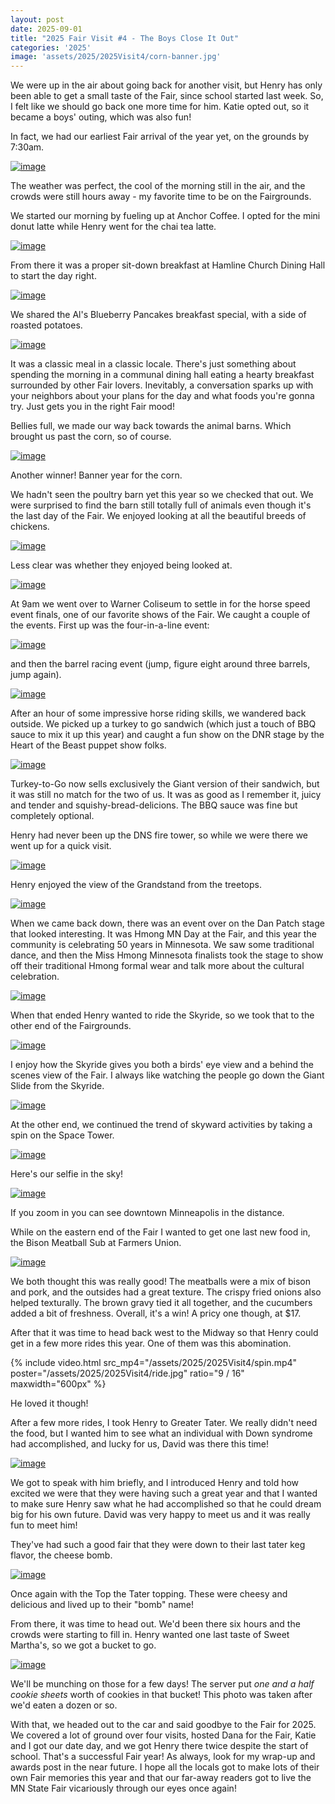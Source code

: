 ```yaml
---
layout: post
date: 2025-09-01
title: "2025 Fair Visit #4 - The Boys Close It Out"
categories: '2025'
image: 'assets/2025/2025Visit4/corn-banner.jpg'
---
```


We were up in the air about going back for another visit, but Henry has only been able to get a small taste of the Fair, since school started last week. So, I felt like we should go back one more time for him. Katie opted out, so it became a boys' outing, which was also fun!

In fact, we had our earliest Fair arrival of the year yet, on the grounds by 7:30am.

[![image](/assets/2025/2025Visit4/boys.jpg)](/assets/2025/2025Visit4/boys.jpg)

The weather was perfect, the cool of the morning still in the air, and the crowds were still hours away - my favorite time to be on the Fairgrounds.

We started our morning by fueling up at Anchor Coffee. I opted for the mini donut latte while Henry went for the chai tea latte.

[![image](/assets/2025/2025Visit4/coffee.jpg)](/assets/2025/2025Visit4/coffee.jpg)

From there it was a proper sit-down breakfast at Hamline Church Dining Hall to start the day right.

[![image](/assets/2025/2025Visit4/hamline.jpg)](/assets/2025/2025Visit4/hamline.jpg)

We shared the Al's Blueberry Pancakes breakfast special, with a side of roasted potatoes.

[![image](/assets/2025/2025Visit4/als.jpg)](/assets/2025/2025Visit4/als.jpg)

It was a classic meal in a classic locale. There's just something about spending the morning in a communal dining hall eating a hearty breakfast surrounded by other Fair lovers. Inevitably, a conversation sparks up with your neighbors about your plans for the day and what foods you're gonna try. Just gets you in the right Fair mood!

Bellies full, we made our way back towards the animal barns. Which brought us past the corn, so of course.

[![image](/assets/2025/2025Visit4/corn.jpg)](/assets/2025/2025Visit4/corn.jpg)

Another winner! Banner year for the corn.

We hadn't seen the poultry barn yet this year so we checked that out. We were surprised to find the barn still totally full of animals even though it's the last day of the Fair. We enjoyed looking at all the beautiful breeds of chickens.

[![image](/assets/2025/2025Visit4/chicken.jpg)](/assets/2025/2025Visit4/chicken.jpg)

Less clear was whether they enjoyed being looked at.

[![image](/assets/2025/2025Visit4/sideeye.jpg)](/assets/2025/2025Visit4/sideeye.jpg)

At 9am we went over to Warner Coliseum to settle in for the horse speed event finals, one of our favorite shows of the Fair. We caught a couple of the events. First up was the four-in-a-line event:

[![image](/assets/2025/2025Visit4/speed1.jpg)](/assets/2025/2025Visit4/speed1.jpg)

and then the barrel racing event (jump, figure eight around three barrels, jump again).

[![image](/assets/2025/2025Visit4/speed2.jpg)](/assets/2025/2025Visit4/speed2.jpg)

After an hour of some impressive horse riding skills, we wandered back outside. We picked up a turkey to go sandwich (which just a touch of BBQ sauce to mix it up this year) and caught a fun show on the DNR stage by the Heart of the Beast puppet show folks.

[![image](/assets/2025/2025Visit4/turkeytogo.jpg)](/assets/2025/2025Visit4/turkeytogo.jpg)

Turkey-to-Go now sells exclusively the Giant version of their sandwich, but it was still no match for the two of us. It was as good as I remember it, juicy and tender and squishy-bread-delicions. The BBQ sauce was fine but completely optional.

Henry had never been up the DNS fire tower, so while we were there we went up for a quick visit.

[![image](/assets/2025/2025Visit4/firetower.jpg)](/assets/2025/2025Visit4/firetower.jpg)

Henry enjoyed the view of the Grandstand from the treetops.

[![image](/assets/2025/2025Visit4/view.jpg)](/assets/2025/2025Visit4/view.jpg)

When we came back down, there was an event over on the Dan Patch stage that looked interesting. It was Hmong MN Day at the Fair, and this year the community is celebrating 50 years in Minnesota. We saw some traditional dance, and then the Miss Hmong Minnesota finalists took the stage to show off their traditional Hmong formal wear and talk more about the cultural celebration.

[![image](/assets/2025/2025Visit4/hmong.jpg)](/assets/2025/2025Visit4/hmong.jpg)

When that ended Henry wanted to ride the Skyride, so we took that to the other end of the Fairgrounds.

[![image](/assets/2025/2025Visit4/skyride.jpg)](/assets/2025/2025Visit4/skyride.jpg)

I enjoy how the Skyride gives you both a birds' eye view and a behind the scenes view of the Fair. I always like watching the people go down the Giant Slide from the Skyride.

[![image](/assets/2025/2025Visit4/giantslide.jpg)](/assets/2025/2025Visit4/giantslide.jpg)

At the other end, we continued the trend of skyward activities by taking a spin on the Space Tower.

[![image](/assets/2025/2025Visit4/spacetower.jpg)](/assets/2025/2025Visit4/spacetower.jpg)

Here's our selfie in the sky!

[![image](/assets/2025/2025Visit4/uphigh.jpg)](/assets/2025/2025Visit4/uphigh.jpg)

If you zoom in you can see downtown Minneapolis in the distance.

While on the eastern end of the Fair I wanted to get one last new food in, the Bison Meatball Sub at Farmers Union.

[![image](/assets/2025/2025Visit4/sub.jpg)](/assets/2025/2025Visit4/sub.jpg)

We both thought this was really good! The meatballs were a mix of bison and pork, and the outsides had a great texture. The crispy fried onions also helped texturally. The brown gravy tied it all together, and the cucumbers added a bit of freshness. Overall, it's a win! A pricy one though, at $17.

After that it was time to head back west to the Midway so that Henry could get in a few more rides this year. One of them was this abomination.

{% include video.html
   src_mp4="/assets/2025/2025Visit4/spin.mp4"
   poster="/assets/2025/2025Visit4/ride.jpg"
   ratio="9 / 16"
   maxwidth="600px" %}

He loved it though!

After a few more rides, I took Henry to Greater Tater. We really didn't need the food, but I wanted him to see what an individual with Down syndrome had accomplished, and lucky for us, David was there this time!

[![image](/assets/2025/2025Visit4/greatertater.jpg)](/assets/2025/2025Visit4/greatertater.jpg)

We got to speak with him briefly, and I introduced Henry and told how excited we were that they were having such a great year and that I wanted to make sure Henry saw what he had accomplished so that he could dream big for his own future. David was very happy to meet us and it was really fun to meet him!

They've had such a good fair that they were down to their last tater keg flavor, the cheese bomb.

[![image](/assets/2025/2025Visit4/cheesebomb.jpg)](/assets/2025/2025Visit4/cheesebomb.jpg)

Once again with the Top the Tater topping. These were cheesy and delicious and lived up to their "bomb" name!

From there, it was time to head out. We'd been there six hours and the crowds were starting to fill in. Henry wanted one last taste of Sweet Martha's, so we got a bucket to go.

[![image](/assets/2025/2025Visit4/cookies.jpg)](/assets/2025/2025Visit4/cookies.jpg)

We'll be munching on those for a few days! The server put _one and a half cookie sheets_ worth of cookies in that bucket! This photo was taken after we'd eaten a dozen or so.

With that, we headed out to the car and said goodbye to the Fair for 2025. We covered a lot of ground over four visits, hosted Dana for the Fair, Katie and I got our date day, and we got Henry there twice despite the start of school. That's a successful Fair year! As always, look for my wrap-up and awards post in the near future. I hope all the locals got to make lots of their own Fair memories this year and that our far-away readers got to live the MN State Fair vicariously through our eyes once again!